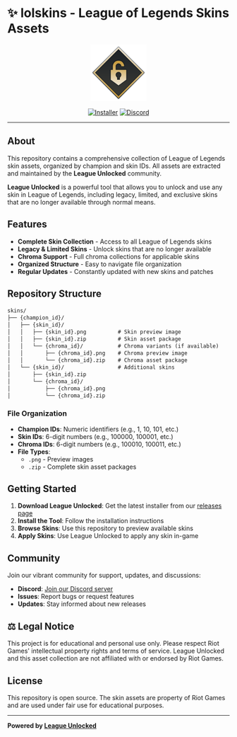 # ✨ lolskins - League of Legends Skins Assets

<div align="center">
  <img src="./icon.png" alt="League Unlocked Icon" width="128" height="128">
  
  [![Installer](https://img.shields.io/badge/Installer-Windows-blue)](https://github.com/AlbanCliquet/LeagueUnlockedReleases/releases/latest)
  [![Discord](https://img.shields.io/discord/1426680928759189545?color=5865F2&logo=discord&logoColor=white&label=Discord)](https://discord.com/invite/cDepnwVS8Z)
</div>

---

## About

This repository contains a comprehensive collection of League of Legends skin assets, organized by champion and skin IDs. All assets are extracted and maintained by the **League Unlocked** community.

**League Unlocked** is a powerful tool that allows you to unlock and use any skin in League of Legends, including legacy, limited, and exclusive skins that are no longer available through normal means.

## Features

- **Complete Skin Collection** - Access to all League of Legends skins
- **Legacy & Limited Skins** - Unlock skins that are no longer available
- **Chroma Support** - Full chroma collections for applicable skins
- **Organized Structure** - Easy to navigate file organization
- **Regular Updates** - Constantly updated with new skins and patches

## Repository Structure

```
skins/
├── {champion_id}/
│   ├── {skin_id}/
│   │   ├── {skin_id}.png          # Skin preview image
│   │   ├── {skin_id}.zip          # Skin asset package
│   │   └── {chroma_id}/           # Chroma variants (if available)
│   │       ├── {chroma_id}.png    # Chroma preview image
│   │       └── {chroma_id}.zip    # Chroma asset package
│   └── {skin_id}/                 # Additional skins
│       ├── {skin_id}.zip
│       └── {chroma_id}/
│           ├── {chroma_id}.png
│           └── {chroma_id}.zip
```

### File Organization

- **Champion IDs**: Numeric identifiers (e.g., 1, 10, 101, etc.)
- **Skin IDs**: 6-digit numbers (e.g., 100000, 100001, etc.)
- **Chroma IDs**: 6-digit numbers (e.g., 100010, 100011, etc.)
- **File Types**: 
  - `.png` - Preview images
  - `.zip` - Complete skin asset packages

## Getting Started

1. **Download League Unlocked**: Get the latest installer from our [releases page](https://github.com/AlbanCliquet/LeagueUnlockedReleases/releases/latest)
2. **Install the Tool**: Follow the installation instructions
3. **Browse Skins**: Use this repository to preview available skins
4. **Apply Skins**: Use League Unlocked to apply any skin in-game

## Community

Join our vibrant community for support, updates, and discussions:

- **Discord**: [Join our Discord server](https://discord.com/invite/cDepnwVS8Z)
- **Issues**: Report bugs or request features
- **Updates**: Stay informed about new releases

## ⚖️ Legal Notice

This project is for educational and personal use only. Please respect Riot Games' intellectual property rights and terms of service. League Unlocked and this asset collection are not affiliated with or endorsed by Riot Games.

## License

This repository is open source. The skin assets are property of Riot Games and are used under fair use for educational purposes.

---

**Powered by [League Unlocked](https://github.com/AlbanCliquet/LeagueUnlockedReleases)**
